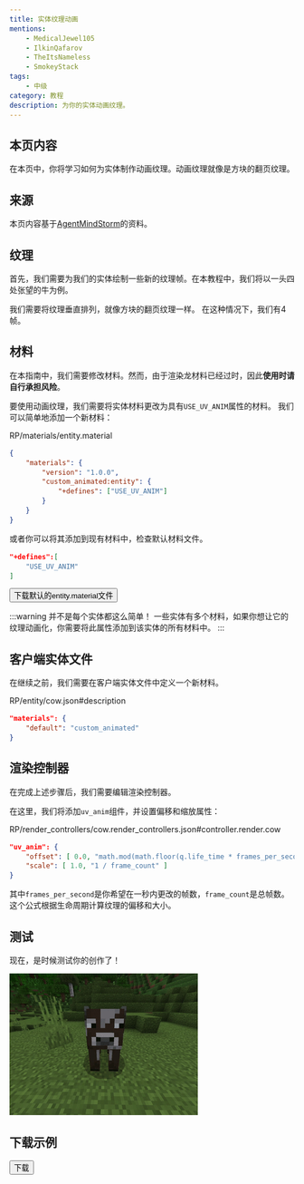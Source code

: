 ```yaml
---
title: 实体纹理动画
mentions:
    - MedicalJewel105
    - IlkinQafarov
    - TheItsNameless
    - SmokeyStack
tags:
    - 中级
category: 教程
description: 为你的实体动画纹理。
---
```


## 本页内容

在本页中，你将学习如何为实体制作动画纹理。动画纹理就像是方块的翻页纹理。

## 来源

本页内容基于[AgentMindStorm](https://www.youtube.com/channel/UC-ljddYkFdTQl-MVEaVvbuQ)的资料。

<YouTubeEmbed id="F6e-w1rCEi4" />

## 纹理

首先，我们需要为我们的实体绘制一些新的纹理帧。在本教程中，我们将以一头四处张望的牛为例。

<WikiImage
	src="../assets/images/visuals/animated-entity-texture/cow.png"
	alt="牛"
	width=180
/>

我们需要将纹理垂直排列，就像方块的翻页纹理一样。
在这种情况下，我们有4帧。

## 材料

在本指南中，我们需要修改材料。然而，由于渲染龙材料已经过时，因此**使用时请自行承担风险**。

要使用动画纹理，我们需要将实体材料更改为具有`USE_UV_ANIM`属性的材料。
我们可以简单地添加一个新材料：

<CodeHeader>RP/materials/entity.material</CodeHeader>

```json
{
    "materials": {
        "version": "1.0.0",
        "custom_animated:entity": {
            "+defines": ["USE_UV_ANIM"]
        }
    }
}
```

或者你可以将其添加到现有材料中，检查默认材料文件。

<CodeHeader></CodeHeader>

```json
"+defines":[
    "USE_UV_ANIM"
]
```

<Button link="../assets/packs/visuals/animated-entity-texture/entity.material" download>
    下载默认的entity.material文件
</Button>

:::warning
并不是每个实体都这么简单！
一些实体有多个材料，如果你想让它的纹理动画化，你需要将此属性添加到该实体的所有材料中。
:::

## 客户端实体文件

在继续之前，我们需要在客户端实体文件中定义一个新材料。

<CodeHeader>RP/entity/cow.json#description</CodeHeader>

```json
"materials": {
	"default": "custom_animated"
}
```

## 渲染控制器

在完成上述步骤后，我们需要编辑渲染控制器。

在这里，我们将添加`uv_anim`组件，并设置偏移和缩放属性：

<CodeHeader>RP/render_controllers/cow.render_controllers.json#controller.render.cow</CodeHeader>

```json
"uv_anim": {
    "offset": [ 0.0, "math.mod(math.floor(q.life_time * frames_per_second),frame_count) / frame_count" ],
    "scale": [ 1.0, "1 / frame_count" ]
}
```

其中`frames_per_second`是你希望在一秒内更改的帧数，`frame_count`是总帧数。
这个公式根据生命周期计算纹理的偏移和大小。

## 测试

现在，是时候测试你的创作了！

![](../assets/images/visuals/animated-entity-texture/result.gif)

## 下载示例

<Button link="https://github.com/Bedrock-OSS/wiki-addon/releases/download/download/animated_entity_texture.mcpack">
    下载
</Button>